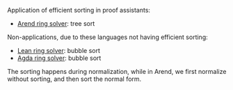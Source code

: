 Application of efficient sorting in proof assistants:

+ [Arend ring solver]: tree sort

Non-applications, due to these languages not having efficient sorting:

+ [Lean ring solver]: bubble sort
+ [Agda ring solver]: bubble sort

The sorting happens during normalization, while in Arend, we first normalize without sorting, and then sort the normal form.

[Arend ring solver]: https://arend-lang.github.io/arend-lib/v1.10.0/arend-html-files/src/Algebra/Ring/Solver.html#386882

[Lean ring solver]: https://github.com/leanprover-community/mathlib4/blob/79fce83b98b84464d5a9a9a81d1d5c9ac29e4c9a/Mathlib/Tactic/Ring/Basic.lean#L362-L370

[Agda ring solver]: https://agda.github.io/agda-stdlib/master/Tactic.RingSolver.Core.Polynomial.Base.html#8851
